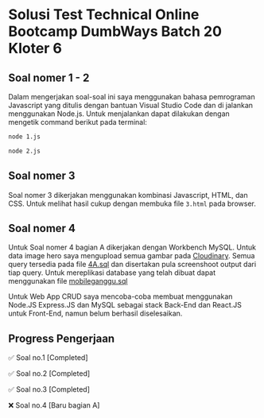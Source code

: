 # Solusi Test Technical Online Bootcamp DumbWays Batch 20 Kloter 6

## Soal nomer 1 - 2
Dalam mengerjakan soal-soal ini saya menggunakan bahasa pemrograman Javascript yang ditulis dengan bantuan Visual Studio Code dan di jalankan menggunakan Node.js. Untuk menjalankan dapat dilakukan dengan mengetik command berikut pada terminal:

```sh
node 1.js
```

```sh
node 2.js
```

## Soal nomer 3
Soal nomer 3 dikerjakan menggunakan kombinasi Javascript, HTML, dan CSS. Untuk melihat hasil cukup dengan membuka file `3.html` pada browser.

## Soal nomer 4
Untuk Soal nomer 4 bagian A dikerjakan dengan Workbench MySQL. Untuk data image hero saya mengupload semua gambar pada [Cloudinary](https://cloudinary.com/). Semua query tersedia pada file [4A.sql](https://github.com/UlyaHr/DumbwaysB20K6/blob/master/4A.sql) dan disertakan pula screenshoot output dari tiap query. Untuk mereplikasi database yang telah dibuat dapat menggunakan file [mobileganggu.sql](https://github.com/UlyaHr/DumbwaysB20K6/blob/master/mobileganggu.sql)

Untuk Web App CRUD saya mencoba-coba membuat menggunakan Node.JS Express.JS dan MySQL sebagai stack Back-End dan React.JS untuk Front-End, namun belum berhasil diselesaikan.

## Progress Pengerjaan

✅ Soal no.1 [Completed]

✅ Soal no.2 [Completed]

✅ Soal no.3 [Completed]

:x: Soal no.4 [Baru bagian A]
